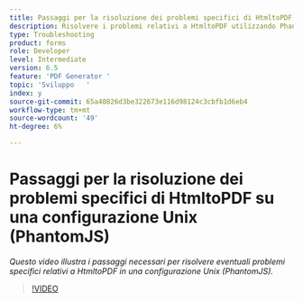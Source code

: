 ```yaml
---
title: Passaggi per la risoluzione dei problemi specifici di HtmltoPDF su una configurazione Unix (PhantomJS)
description: Risolvere i problemi relativi a HtmltoPDF utilizzando PhantomJS su UNIX Setup.
type: Troubleshooting
product: forms
role: Developer
level: Intermediate
version: 6.5
feature: 'PDF Generator '
topic: 'Sviluppo   '
index: y
source-git-commit: 65a40826d3be322673e116d98124c3cbfb1d6eb4
workflow-type: tm+mt
source-wordcount: '49'
ht-degree: 6%

---
```




# Passaggi per la risoluzione dei problemi specifici di HtmltoPDF su una configurazione Unix (PhantomJS)

*Questo video illustra i passaggi necessari per risolvere eventuali problemi specifici relativi a HtmltoPDF in una configurazione Unix (PhantomJS).*

>[!VIDEO](https://video.tv.adobe.com/v/335546?quality=9&learn=on)

